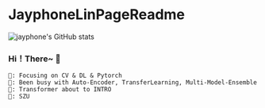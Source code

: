 # JayphoneLinPageReadme
![jayphone's GitHub stats](https://github-readme-stats.vercel.app/api?username=jayphone17&show_icons=true&theme=Gradient)
### Hi！There~ 👋
```
📕: Focusing on CV & DL & Pytorch
🔨: Been busy with Auto-Encoder, TransferLearning, Multi-Model-Ensemble
🧱: Transformer about to INTRO
🏫: SZU
```
